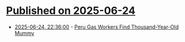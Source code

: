 # [Published on 2025-06-24](index.md)

* [2025-06-24, 22:36:00](https://soylentnews.org/article.pl?sid=25/06/24/0032246&from=rss) - [Peru Gas Workers Find Thousand-Year-Old Mummy](https://soylentnews.org/article.pl?sid=25/06/24/0032246&from=rss)
